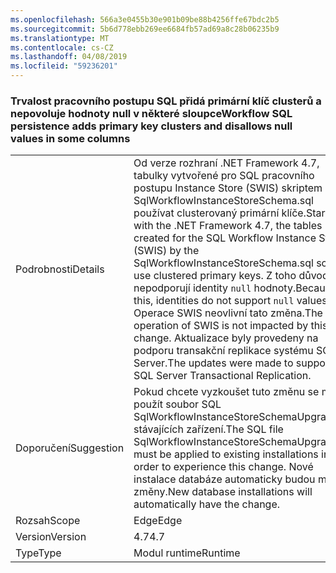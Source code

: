 ```yaml
---
ms.openlocfilehash: 566a3e0455b30e901b09be88b4256ffe67bdc2b5
ms.sourcegitcommit: 5b6d778ebb269ee6684fb57ad69a8c28b06235b9
ms.translationtype: MT
ms.contentlocale: cs-CZ
ms.lasthandoff: 04/08/2019
ms.locfileid: "59236201"
---
```

### <a name="workflow-sql-persistence-adds-primary-key-clusters-and-disallows-null-values-in-some-columns"></a><span data-ttu-id="d2031-101">Trvalost pracovního postupu SQL přidá primární klíč clusterů a nepovoluje hodnoty null v některé sloupce</span><span class="sxs-lookup"><span data-stu-id="d2031-101">Workflow SQL persistence adds primary key clusters and disallows null values in some columns</span></span>

|   |   |
|---|---|
|<span data-ttu-id="d2031-102">Podrobnosti</span><span class="sxs-lookup"><span data-stu-id="d2031-102">Details</span></span>|<span data-ttu-id="d2031-103">Od verze rozhraní .NET Framework 4.7, tabulky vytvořené pro SQL pracovního postupu Instance Store (SWIS) skriptem SqlWorkflowInstanceStoreSchema.sql používat clusterovaný primární klíče.</span><span class="sxs-lookup"><span data-stu-id="d2031-103">Starting with the .NET Framework 4.7, the tables created for the SQL Workflow Instance Store (SWIS) by the SqlWorkflowInstanceStoreSchema.sql script use clustered primary keys.</span></span> <span data-ttu-id="d2031-104">Z toho důvodu se nepodporují identity <code>null</code> hodnoty.</span><span class="sxs-lookup"><span data-stu-id="d2031-104">Because of this, identities do not support <code>null</code> values.</span></span> <span data-ttu-id="d2031-105">Operace SWIS neovlivní tato změna.</span><span class="sxs-lookup"><span data-stu-id="d2031-105">The operation of SWIS is not impacted by this change.</span></span> <span data-ttu-id="d2031-106">Aktualizace byly provedeny na podporu transakční replikace systému SQL Server.</span><span class="sxs-lookup"><span data-stu-id="d2031-106">The updates were made to support SQL Server Transactional Replication.</span></span>|
|<span data-ttu-id="d2031-107">Doporučení</span><span class="sxs-lookup"><span data-stu-id="d2031-107">Suggestion</span></span>|<span data-ttu-id="d2031-108">Pokud chcete vyzkoušet tuto změnu se musí použít soubor SQL SqlWorkflowInstanceStoreSchemaUpgrade.sql stávajících zařízení.</span><span class="sxs-lookup"><span data-stu-id="d2031-108">The SQL file SqlWorkflowInstanceStoreSchemaUpgrade.sql must be applied to existing installations in order to experience this change.</span></span> <span data-ttu-id="d2031-109">Nové instalace databáze automaticky budou mít změny.</span><span class="sxs-lookup"><span data-stu-id="d2031-109">New database installations will automatically have the change.</span></span>|
|<span data-ttu-id="d2031-110">Rozsah</span><span class="sxs-lookup"><span data-stu-id="d2031-110">Scope</span></span>|<span data-ttu-id="d2031-111">Edge</span><span class="sxs-lookup"><span data-stu-id="d2031-111">Edge</span></span>|
|<span data-ttu-id="d2031-112">Version</span><span class="sxs-lookup"><span data-stu-id="d2031-112">Version</span></span>|<span data-ttu-id="d2031-113">4.7</span><span class="sxs-lookup"><span data-stu-id="d2031-113">4.7</span></span>|
|<span data-ttu-id="d2031-114">Type</span><span class="sxs-lookup"><span data-stu-id="d2031-114">Type</span></span>|<span data-ttu-id="d2031-115">Modul runtime</span><span class="sxs-lookup"><span data-stu-id="d2031-115">Runtime</span></span>|
